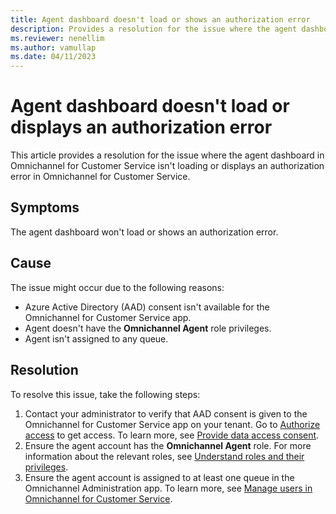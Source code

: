 ```yaml
---
title: Agent dashboard doesn't load or shows an authorization error
description: Provides a resolution for the issue where the agent dashboard doesn't load or displays an authorization error in Omnichannel for Customer Service.
ms.reviewer: nenellim
ms.author: vamullap
ms.date: 04/11/2023
---
```

# Agent dashboard doesn't load or displays an authorization error

This article provides a resolution for the issue where the agent dashboard in Omnichannel for Customer Service isn't loading or displays an authorization error in Omnichannel for Customer Service.

## Symptoms

The agent dashboard won't load or shows an authorization error.

## Cause

The issue might occur due to the following reasons:

- Azure Active Directory (AAD) consent isn't available for the Omnichannel for Customer Service app.
- Agent doesn't have the **Omnichannel Agent** role privileges.
- Agent isn't assigned to any queue.

## Resolution

To resolve this issue, take the following steps:

1. Contact your administrator to verify that AAD consent is given to the Omnichannel for Customer Service app on your tenant. Go to [Authorize access](https://go.microsoft.com/fwlink/p/?linkid=2070932) to get access. To learn more, see [Provide data access consent](/dynamics365/customer-service/omnichannel-provision-license#provide-data-access-consent).
2. Ensure the agent account has the **Omnichannel Agent** role. For more information about the relevant roles, see [Understand roles and their privileges](/dynamics365/customer-service/add-users-assign-roles#understand-roles-and-their-privileges).
3. Ensure the agent account is assigned to at least one queue in the Omnichannel Administration app. To learn more, see [Manage users in Omnichannel for Customer Service](/dynamics365/customer-service/users-user-profiles).
